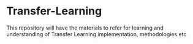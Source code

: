 # Transfer-Learning
This repository will have the materials to refer for learning and understanding of Transfer Learning implementation, methodologies etc
